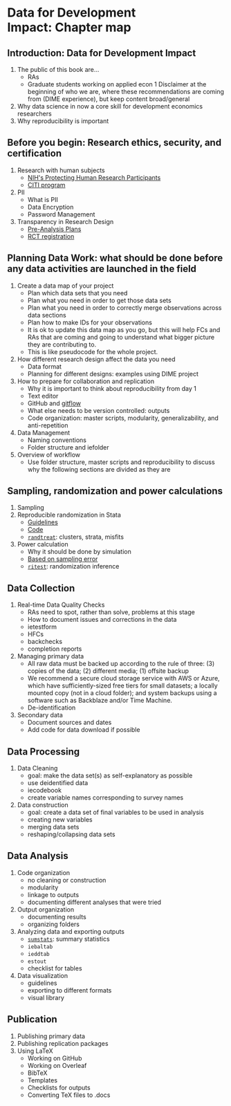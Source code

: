 ﻿# Data for Development Impact: Chapter map

## Introduction: Data for Development Impact

1. The public of this book are...
	  * RAs
	  * Graduate students working on applied econ
1 Disclaimer at the beginning of who we are, where these recommendations are coming from (DIME experience), but keep content broad/general
1. Why data science in now a core skill for development economics researchers
1. Why reproducibility is important

	
## Before you begin: Research ethics, security, and certification
1. Research with human subjects
	* [NIH's Protecting Human Research Participants](https://phrptraining.com/)
	* [CITI program](https://about.citiprogram.org/en/series/human-subjects-research-hsr/)
1. PII
	* What is PII
	* Data Encryption
	* Password Management
1. Transparency in Research Design
	* [Pre-Analysis Plans](https://dimewiki.worldbank.org/wiki/Pre*Analysis_Plan)
	* [RCT registration](https://www.socialscienceregistry.org)

## Planning Data Work: what should be done before any data activities are launched in the field
1. Create a data map of your project
	* Plan which data sets that you need
	* Plan what you need in order to get those data sets
	* Plan what you need in order to correctly merge observations across data sections
	* Plan how to make IDs for your observations
	* It is ok to update this data map as you go, but this will help FCs and RAs that are coming and going to understand what bigger picture they are contributing to.
	* This is like pseudocode for the whole project.
1. How different research design affect the data you need
	* Data format
	* Planning for different designs: examples using DIME project
1. How to prepare for collaboration and replication
	* Why it is important to think about reproducibility from day 1
	* Text editor
	* GitHub and [gitflow](https://nvie.com/posts/a-successful-git-branching-model/)
	* What else needs to be version controlled: outputs
	* Code organization: master scripts, modularity, generalizability, and anti-repetition
1. Data Management 
	* Naming conventions
	* Folder structure and iefolder
1. Overview of workflow
	* Use folder structure, master scripts and reproducibility to discuss why the following sections are divided as they are
	
## Sampling, randomization and power calculations
1. Sampling
1. Reproducible randomization in Stata
	* [Guidelines](https://dimewiki.worldbank.org/wiki/Randomization_in_Stata)
	* [Code](https://github.com/bbdaniels/dime-msie-track2-solutions/blob/master/DataWork/Lab5/Dofiles/Analysis/lab5-randomization1.do)
	* [`randtreat`](https://www.researchgate.net/publication/292091060_Dealing_with_misfits_in_random_treatment_assignment): clusters, strata, misfits
1. Power calculation
	* Why it should be done by simulation
	* [Based on sampling error](https://gist.github.com/bbdaniels/774d5e5e31f32b74ec91bcb914453ae1)
	* [`ritest`](http://hesss.org/ritest.pdf): randomization inference
	
## Data Collection
1. Real-time Data Quality Checks
	* RAs need to spot, rather than solve, problems at this stage
	* How to document issues and corrections in the data
	* ietestform
	* HFCs
	* backchecks
	* completion reports
1. Managing primary data
	* All raw data must be backed up according to the rule of three: (3) copies of the data; (2) different media; (1) offsite backup
	* We recommend a secure cloud storage service with AWS or Azure, which have sufficiently-sized free tiers for small datasets; a locally mounted copy (not in a cloud folder); and system backups using a software such as Backblaze and/or Time Machine.
	* De-identification
1. Secondary data
	* Document sources and dates
	* Add code for data download if possible

## Data Processing
1. Data Cleaning
	* goal: make the data set(s) as self-explanatory as possible
	* use deidentified data
	* iecodebook
	* create variable names corresponding to survey names
1. Data construction
	* goal: create a data set of final variables to be used in analysis
	* creating new variables
	* merging data sets
	* reshaping/collapsing data sets

## Data Analysis
1. Code organization
	* no cleaning or construction
	* modularity
	* linkage to outputs
	* documenting different analyses that were tried
1. Output organization
	* documenting results
	* organizing folders
1. Analyzing data and exporting outputs
	* [`sumstats`](https://bbdaniels.github.io/stata-code/sumstats/): summary statistics
	* `iebaltab`
	* `ieddtab`
	* `estout`
	* checklist for tables
1. Data visualization
	* guidelines
	* exporting to different formats
	* visual library

## Publication
1. Publishing primary data
1. Publishing replication packages
1. Using LaTeX
	* Working on GitHub
	* Working on Overleaf
	* BibTeX
	* Templates
	* Checklists for outputs
	* Converting TeX files to .docs
